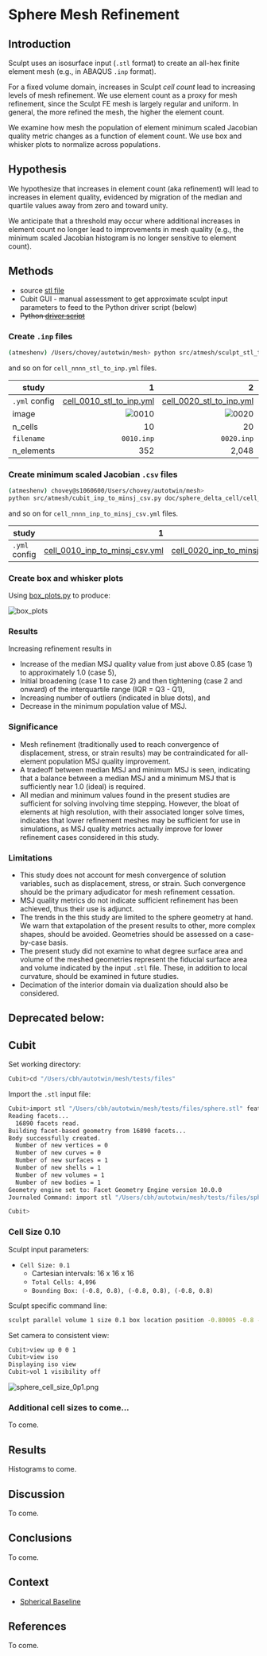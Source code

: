 # Sphere Mesh Refinement

## Introduction

Sculpt uses an isosurface input (`.stl` format) to create an all-hex finite element mesh (e.g., in ABAQUS `.inp` format).

For a fixed volume domain, increases in Sculpt *cell count* lead to increasing levels of mesh refinement.  We use element count as a proxy for mesh refinement, since the Sculpt FE mesh is largely regular and uniform.  In general, the more refined the mesh, the higher the element count.

We examine how mesh the population of element minimum scaled Jacobian quality metric changes as a function of element count.  We use box and whisker plots to normalize across populations.

## Hypothesis

We hypothesize that increases in element count (aka refinement) will lead to increases in element quality, evidenced by migration of the median and quartile values away from zero and toward unity.

We anticipate that a threshold may occur where additional increases in element count no longer lead to improvements in mesh quality (e.g., the minimum scaled Jacobian histogram is no longer sensitive to element count).

## Methods

* source [stl file](../tests/files/sphere.stl)
* Cubit GUI - manual assessment to get approximate sculpt input parameters to feed to the Python driver script (below)
* ~~Python [driver script](../examples/sensitivity.py)~~

### Create `.inp` files

```bash
(atmeshenv) /Users/chovey/autotwin/mesh> python src/atmesh/sculpt_stl_to_inp.py doc/sphere_delta_cell/cell_0010_stl_to_inp.yml
```

and so on for `cell_nnnn_stl_to_inp.yml` files.

study | 1 | 2 | 3 | 4 | 5
-- | --: | --: | --: | --: | --:
`.yml` config | [cell_0010_stl_to_inp.yml](sphere_delta_cell/cell_0010_stl_to_inp.yml) | [cell_0020_stl_to_inp.yml](sphere_delta_cell/cell_0020_stl_to_inp.yml) | [cell_0040_stl_to_inp.yml](sphere_delta_cell/cell_0040_stl_to_inp.yml) | [cell_0050_stl_to_inp.yml](sphere_delta_cell/cell_0050_stl_to_inp.yml) | [cell_0100_stl_to_inp.yml](sphere_delta_cell/cell_0100_stl_to_inp.yml)
image | ![0010](figs/0010.inp.png) | ![0020](figs/0020.inp.png) | ![0040](figs/0040.inp.png) | ![0050](figs/0050.inp.png) | ![0100](figs/0100.inp.png)
n_cells | 10 | 20 | 40 | 50 | 100
`filename` | `0010.inp` | `0020.inp` | `0040.inp` | `0050.inp` | `0100.inp`
n_elements | 352 | 2,048 | 13,288 | 24,566 | 175,297

### Create minimum scaled Jacobian `.csv` files

```bash
(atmeshenv) chovey@s1060600/Users/chovey/autotwin/mesh>
python src/atmesh/cubit_inp_to_minsj_csv.py doc/sphere_delta_cell/cell_0010_inp_to_minsj_csv.yml
```

and so on for `cell_nnnn_inp_to_minsj_csv.yml` files.

study | 1 | 2 | 3 | 4 | 5
-- | --: | --: | --: | --: | --:
`.yml` config | [cell_0010_inp_to_minsj_csv.yml](sphere_delta_cell/cell_0010_inp_to_minsj_csv.yml) | [cell_0020_inp_to_minsj_csv.yml](sphere_delta_cell/cell_0020_inp_to_minsj_csv.yml) | [cell_0040_inp_to_minsj_csv.yml](sphere_delta_cell/cell_0040_inp_to_minsj_csv.yml) | [cell_0050_inp_to_minsj_csv.yml](sphere_delta_cell/cell_0050_inp_to_minsj_csv.yml) | [cell_0100_inp_to_minsj_csv.yml](sphere_delta_cell/cell_0100_inp_to_minsj_csv.yml)

### Create box and whisker plots

Using [box_plots.py](box_plots.py) to produce:

![box_plots](figs/box_plots.png)

### Results

Increasing refinement results in

* Increase of the median MSJ quality value from just above 0.85 (case 1) to approximately 1.0 (case 5),
* Initial broadening (case 1 to case 2) and then tightening (case 2 and onward) of the interquartile range (IQR = Q3 - Q1),
* Increasing number of outliers (indicated in blue dots), and
* Decrease in the minimum population value of MSJ.

### Significance

* Mesh refinement (traditionally used to reach convergence of displacement, stress, or strain results) may be contraindicated for all-element population MSJ quality improvement.
* A tradeoff between median MSJ and minimum MSJ is seen, indicating that a balance between a median MSJ and a minimum MSJ that is sufficiently near 1.0 (ideal) is required.
* All median and minimum values found in the present studies are sufficient for solving involving time stepping. However, the bloat of elements at high resolution, with their associated longer solve times, indicates that lower refinement meshes may be sufficient for use in simulations, as MSJ quality metrics actually improve for lower refinement cases considered in this study.

### Limitations

* This study does not account for mesh convergence of solution variables, such as displacement, stress, or strain.  Such convergence should be the primary adjudicator for mesh refinement cessation.
* MSJ quality metrics do not indicate sufficient refinement has been achieved, thus their use is adjunct.
* The trends in the this study are limited to the sphere geometry at hand.  We warn that extapolation of the present results to other, more complex shapes, should be avoided.  Geometries should be assessed on a case-by-case basis.
* The present study did not examine to what degree surface area and volume of the meshed geometries represent the fiducial surface area and volume indicated by the input `.stl` file.  These, in addition to local curvature, should be examined in future studies.
* Decimation of the interior domain via dualization should also be considered.

## Deprecated below:

## Cubit

Set working directory:

```bash
Cubit>cd "/Users/cbh/autotwin/mesh/tests/files"
```

Import the `.stl` input file:

```bash
Cubit>import stl "/Users/cbh/autotwin/mesh/tests/files/sphere.stl" feature_angle 135.00 merge 
Reading facets...
  16890 facets read.
Building facet-based geometry from 16890 facets...
Body successfully created.
  Number of new vertices = 0
  Number of new curves = 0
  Number of new surfaces = 1
  Number of new shells = 1
  Number of new volumes = 1
  Number of new bodies = 1
Geometry engine set to: Facet Geometry Engine version 10.0.0
Journaled Command: import stl "/Users/cbh/autotwin/mesh/tests/files/sphere.stl" feature_angle 135 merge

Cubit>
```

### Cell Size 0.10

Sculpt input parameters:

* `Cell Size: 0.1`
  * Cartesian intervals: 16 x 16 x 16
  * `Total Cells: 4,096`
  * `Bounding Box: (-0.8, 0.8), (-0.8, 0.8), (-0.8, 0.8)`

Sculpt specific command line:

```bash
sculpt parallel volume 1 size 0.1 box location position -0.80005 -0.8 -0.80006 location position 0.79995 0.8 0.79994
```

Set camera to consistent view:

```bash
Cubit>view up 0 0 1
Cubit>view iso
Displaying iso view
Cubit>vol 1 visibility off
```

![sphere_cell_size_0p1.png](figs/sphere_cell_size_0p1.png)

### Additional cell sizes to come...

To come.


## Results

Histograms to come.

## Discussion

To come.

## Conclusions

To come.

## Context

* [Spherical Baseline](octa_loop.md)

## References

To come.

